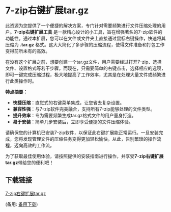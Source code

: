 # 7-zip右键扩展tar.gz

此资源为您提供了一个便捷的解决方案，专门针对需要频繁进行文件压缩处理的用户。**7-zip右键扩展工具** 是一款精心设计的小工具，旨在增强著名的7-zip软件的功能性。通过本扩展，您可以在文件或文件夹上直接通过鼠标右键操作，快速将其压缩为 **.tar.gz** 格式。这大大简化了多步骤的压缩流程，使得文件准备和打包工作变得前所未有的高效。

在没有这个扩展之前，想要创建一个tar.gz文件，用户需要经过打开7-zip、选择文件、设置格式等若干步骤。而现在，只需要简单的右键点击，选择相应的选项，即可一键完成压缩过程，极大地提高了工作效率，尤其是在处理大量文件或频繁进行此类操作时。

**特点摘要：**
- **快捷压缩**：直觉式的右键菜单集成，让您省去复杂设置。
- **兼容性强**：与7-zip软件完美融合，支持所有7-zip能够处理的文件类型。
- **提升效率**：专为需要频繁生成tar.gz格式文件的用户量身打造。
- **易于安装**：简单几步安装后，立即享受便捷的文件压缩体验。

请确保您的计算机已安装7-zip软件，以保证此右键扩展能正常运行。一旦安装完成，您将发现管理文件的压缩任务变得更加轻松愉快。从此，告别繁琐的操作流程，迈向高效的工作流。

为了获取最佳使用体验，请按照提供的安装指南进行操作，并享受**7-zip右键扩展tar.gz**带给您的便利吧！

## 下载链接
[7-zip右键扩展tar.gz](https://pan.quark.cn/s/3e77191cff68) 

(备用: [备用下载](https://pan.baidu.com/s/1t1CPQCKhbeCOFRXCEQp-tg?pwd=1234))
